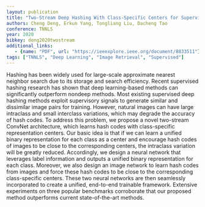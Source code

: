 ```yaml
---
layout: publication
title: "Two-Stream Deep Hashing With Class-Specific Centers for Supervised Image Search"
authors: Cheng Deng, Erkun Yang, Tongliang Liu, Dacheng Tao
conference: TNNLS
year: 2020
bibkey: deng2020twostream
additional_links:
   - {name: "PDF", url: "https://ieeexplore.ieee.org/document/8833511"}
tags: ["TNNLS", "Deep Learning", "Image Retrieval", "Supervised"]
---
```

Hashing has been widely used for large-scale approximate nearest neighbor search due to its storage and search efficiency. Recent supervised hashing research has shown that deep learning-based methods can significantly outperform nondeep methods. Most existing supervised deep hashing methods exploit supervisory signals to generate similar and dissimilar image pairs for training. However, natural images can have large intraclass and small interclass variations, which may degrade the accuracy of hash codes. To address this problem, we propose a novel two-stream ConvNet architecture, which learns hash codes with class-specific representation centers. Our basic idea is that if we can learn a unified binary representation for each class as a center and encourage hash codes of images to be close to the corresponding centers, the intraclass variation will be greatly reduced. Accordingly, we design a neural network that leverages label information and outputs a unified binary representation for each class. Moreover, we also design an image network to learn hash codes from images and force these hash codes to be close to the corresponding class-specific centers. These two neural networks are then seamlessly incorporated to create a unified, end-to-end trainable framework. Extensive experiments on three popular benchmarks corroborate that our proposed method outperforms current state-of-the-art methods.
